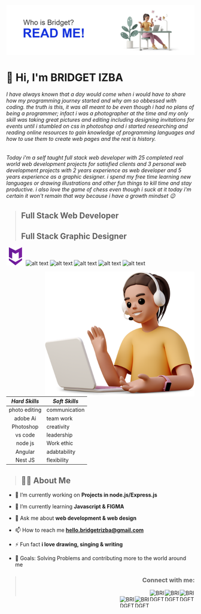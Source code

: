 <!---find a great banner and add a masterhead here
--->
![masterhead](https://raw.githubusercontent.com/misschiiff/misschiiff/main/IMG_5942.jpg)
# 👋 Hi, I'm **BRIDGET IZBA**
###### I have always known that a day would come when i would have to share how my programming journey started and why am so obbessed with coding. the truth is this, it was all meant to be even though i had no plans of being a programmer; infact i was a photographer at the time and my only skill was taking great pictures and editing including designing invitations for events until i stumbled on css in photoshop and i started researching and reading online resources to gain knowledge of programming languages and how to use them to create web pages and the rest is history. 
###### Today i'm a self taught full stack web developer with 25 completed real world web development projects for satisfied clients and 3 personal web development projects with 2 years experience as web developer and 5 years experience as a graphic designer. i spend my free time learning new languages or drawing illustrations and other fun things to kill time and stay productive. i also love the game of chess even though i suck at it today i'm certain it won't remain that way because i have a growth mindset :wink:

>## Full Stack Web Developer
>## Full Stack Graphic Designer
![alt text](https://github.com/adam-p/markdown-here/raw/master/src/common/images/icon48.png "Logo Title Text 1")
![alt text](https://raw.githubusercontent.com/abrahamcalf/programming-languages-logos/master/src/html/html_64x64.png "Logo Title Text 1")
![alt text]( https://raw.githubusercontent.com/abrahamcalf/programming-languages-logos/master/src/css/css_48x48.png "Logo Title Text 1")
![alt text](https://raw.githubusercontent.com/abrahamcalf/programming-languages-logos/master/src/javascript/javascript_48x48.png "Logo Title Text 1")
![alt text](https://raw.githubusercontent.com/abrahamcalf/programming-languages-logos/master/src/c/c_48x48.png "Logo Title Text 1")
![alt text](https://raw.githubusercontent.com/abrahamcalf/programming-languages-logos/master/src/python/python_48x48.png "Logo Title Text 1")

<img align= "right" alt="Coding" width="400" src="https://raw.githubusercontent.com/misschiiff/misschiiff/main/IMG_4078.PNG">


  | *Hard Skills* | *Soft Skills* | 
  |:-------------:| ------------- |
  | photo editing | communication |
  | adobe Ai      | team work     |
  | Photoshop     | creativity    |
  | vs code       | leadership    |
  | node js       | Work ethic    |
  | Angular       | adabtability  |
  | Nest JS       | flexibility   |



> ## 🙋‍♂️ About Me
>
- 🔭 I’m currently working on **Projects in node.js/Express.js**

- 🌱 I’m currently learning **Javascript & FIGMA**

- 💬 Ask me about **web development & web design**

- 📫 How to reach me **hello.bridgetrizba@gmail.com**

- ⚡ Fun fact **i love drawing, singing & writing**

- 🥅 Goals: Solving Problems and contributing more to the world around me
>

>
><h3 align="right">Connect with me:</h3>
><p align="right">
>
> <a href="https://www.linkedin.com/in/bridget-izba" target="_blank"><img align="right"
>      src="https://raw.githubusercontent.com/rahuldkjain/github-profile-readme-generator/master/src/images/icons/Social/linked-in-alt.svg"
>      alt="BRIDGET IZBA" height="30" width="40" /></a> 
>    <a href="https://wa.me/+2349137120296" target="_blank_"><img align="right"
>      src="https://raw.githubusercontent.com/rahuldkjain/github-profile-readme-generator/master/src/images/icons/Social/whatsapp.svg"
>      alt="BRIDGET IZBA" height="30" width="40" /></a> 
>  <a href="https://fb.com/bridget.ebube" target="_blank"><img align="right"
>      src="https://raw.githubusercontent.com/rahuldkjain/github-profile-readme-generator/master/src/images/icons/Social/facebook.svg"
>      alt="BRIDGET IZBA" height="30" width="40" /></a>   
>  <a href="https://www.instagram.com/bigmadame_x" target="_blank"><img align="right"
>      src="https://raw.githubusercontent.com/rahuldkjain/github-profile-readme-generator/master/src/images/icons/Social/instagram.svg"
>      alt="BRIDGET IZBA" height="30" width="40" /></a> 
> <a href="https://twitter.com/bigmadame_x" target="_blank"><img align="right"
>      src="https://raw.githubusercontent.com/rahuldkjain/github-profile-readme-generator/master/src/images/icons/Social/twitter.svg"
>      alt="BRIDGET IZBA" height="30" width="40" /></a> 



<!---
misschiiff/misschiiff is a ✨ special ✨ repository because its `README.md` (this file) appears on your GitHub profile.
You can click the Preview link to take a look at your changes.
--->
